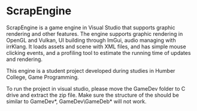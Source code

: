 # ScrapEngine

ScrapEngine is a game engine in Visual Studio that supports graphic rendering and other features. The engine supports graphic rendering in OpenGL and Vulkan, UI building through ImGui, audio managing with irrKlang. It loads assets and scene with XML files, and has simple mouse clicking events, and a profiling tool to estimate the running time of updates and rendering.

This engine is a student project developed during studies in Humber College, Game Programming.

To run the project in visual studio, please move the GameDev folder to C drive and extract the zip file. Make sure the structure of the should be similar to GameDev\*, GameDev\GameDeb\* will not work.
